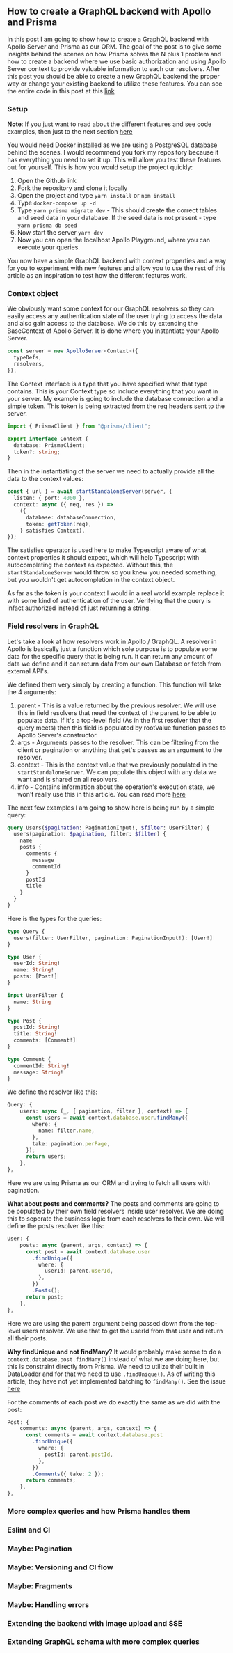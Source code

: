 ## How to create a GraphQL backend with Apollo and Prisma
In this post I am going to show how to create a GraphQL backend with Apollo Server and Prisma as our ORM. The goal of the post is to give some insights behind the scenes on how Prisma solves the N plus 1 problem and how to create a backend where we use basic authorization and using Apollo Server context to provide valuable information to each our resolvers. After this post you should be able to create a new GraphQL backend the proper way or change your existing backend to utilize these features. You can see the entire code in this post at this [link]()

### Setup
**Note**: If you just want to read about the different features and see code examples, then just to the next section [here](#resolvers-and-graphql-type-definitions)

You would need Docker installed as we are using a PostgreSQL database behind the scenes.
I would recommend you fork my repository because it has everything you need to set it up. 
This will allow you test these features out for yourself. This is how you would setup the project quickly:

1. Open the Github link
2. Fork the repository and clone it locally
3. Open the project and type `yarn install` or `npm install`
4. Type `docker-compose up -d`
5. Type `yarn prisma migrate dev` - This should create the correct tables and seed data in your database. If the seed data is not present - type `yarn prisma db seed`
6. Now start the server `yarn dev`
7. Now you can open the localhost Apollo Playground, where you can execute your queries. 

You now have a simple GraphQL backend with context properties and a way for you to experiment with new features and allow you to use the rest of this article as an inspiration to test how the different features work. 

### Context object
We obviously want some context for our GraphQL resolvers so they can easily access any authentication state of the user trying to access the data and also gain access to the database. We do this by extending the BaseContext of Apollo Server. It is done where you instantiate your Apollo Server. 

```ts
const server = new ApolloServer<Context>({
  typeDefs,
  resolvers,
});
```
The Context interface is a type that you have specified what that type contains. This is your Context type so include everything that you want in your server. My example is going to include the database connection and a simple token. This token is being extracted from the req headers sent to the server. 

```ts
import { PrismaClient } from "@prisma/client";

export interface Context {
  database: PrismaClient;
  token?: string;
}
```
Then in the instantiating of the server we need to actually provide all the data to the context values:
```ts
const { url } = await startStandaloneServer(server, {
  listen: { port: 4000 },
  context: async ({ req, res }) =>
    ({
      database: databaseConnection,
      token: getToken(req),
    } satisfies Context),
});
```
The satisfies operator is used here to make Typescript aware of what context properties it should expect, which will help Typescript with autocompleting the context as expected. Without this, the `startStandaloneServer` would throw so you knew you needed something, but you wouldn't get autocompletion in the context object. 

As far as the token is your context I would in a real world example replace it with some kind of authentication of the user. Verifying that the query is infact authorized instead of just returning a string. 

### Field resolvers in GraphQL
Let's take a look at how resolvers work in Apollo / GraphQL. A resolver in Apollo is basically just a function which sole purpose is to populate some data for the specific query that is being run. It can return any amount of data we define and it can return data from our own Database or fetch from external API's. 

We defined them very simply by creating a function. This function will take the 4 arguments:
1. parent - This is a value returned by the previous resolver. We will use this in field resolvers that need the context of the parent to be able to populate data. If it's a top-level field (As in the first resolver that the query meets) then this field is populated by rootValue function passes to Apollo Server's constructor. 
2. args - Arguments passes to the resolver. This can be filtering from the client or pagination or anything that get's passes as an argument to the resolver. 
3. context - This is the context value that we previously populated in the `startStandaloneServer`. We can populate this object with any data we want and is shared on all resolvers. 
4. info - Contains information about the operation's execution state, we won't really use this in this article. You can read more [here](https://github.com/graphql/graphql-js/blob/f851eba93167b04d6be1373ff27927b16352e202/src/type/definition.ts#L891-L902)

The next few examples I am going to show here is being run by a simple query:
```graphql
query Users($pagination: PaginationInput!, $filter: UserFilter) {
  users(pagination: $pagination, filter: $filter) {
    name
    posts {
      comments {
        message
        commentId
      }
      postId
      title
    }
  }
}
```
Here is the types for the queries:
```graphql
type Query {
  users(filter: UserFilter, pagination: PaginationInput!): [User!]
}

type User {
  userId: String!
  name: String!
  posts: [Post!]
}

input UserFilter {
  name: String
}

type Post {
  postId: String!
  title: String!
  comments: [Comment!]
}

type Comment {
  commentId: String!
  message: String!
}
```
We define the resolver like this:
```ts
Query: {
    users: async (_, { pagination, filter }, context) => {
      const users = await context.database.user.findMany({
        where: {
          name: filter.name,
        },
        take: pagination.perPage,
      });
      return users;
    },
},
```

Here we are using Prisma as our ORM and trying to fetch all users with pagination. 

**What about posts and comments?**
The posts and comments are going to be populated by their own field resolvers inside user resolver. We are doing this to seperate the business logic from each resolvers to their own. We will define the posts resolver like this:
```ts
User: {
    posts: async (parent, args, context) => {
      const post = await context.database.user
        .findUnique({
          where: {
            userId: parent.userId,
          },
        })
        .Posts();
      return post;
    },
},
```
Here we are using the parent argument being passed down from the top-level users resolver. We use that to get the userId from that user and return all their posts. 

**Why findUnique and not findMany?**
It would probably make sense to do a `context.database.post.findMany()` instead of what we are doing here, but this is constraint directly from Prisma. We need to utilize their built in DataLoader and for that we need to use `.findUnique()`. As of writing this article, they have not yet implemented batching to `findMany()`. See the issue [here](https://github.com/prisma/prisma/issues/1477)

For the comments of each post we do exactly the same as we did with the post:
```ts
Post: {
    comments: async (parent, args, context) => {
      const comments = await context.database.post
        .findUnique({
          where: {
            postId: parent.postId,
          },
        })
        .Comments({ take: 2 });
      return comments;
    },
},
```

### More complex queries and how Prisma handles them
### Eslint and CI
### Maybe: Pagination
### Maybe: Versioning and CI flow
### Maybe: Fragments
### Maybe: Handling errors
### Extending the backend with image upload and SSE
### Extending GraphQL schema with more complex queries